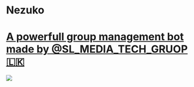 # Nezuko
<h1><u>A powerfull group management bot made by @SL_MEDIA_TECH_GRUOP 🇱🇰</h1></u>
<img src="https://telegra.ph/file/9a8c042307bc7d4c78214.jpg">



